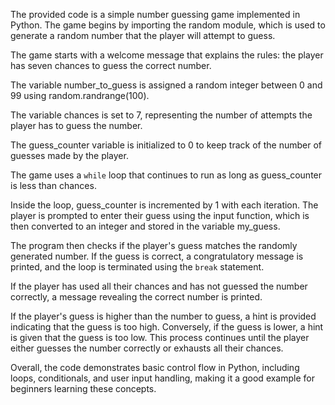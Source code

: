 The provided code is a simple number guessing game implemented in Python. The game begins by importing the random module, which is used to generate a random number that the player will attempt to guess.

The game starts with a welcome message that explains the rules: the player has seven chances to guess the correct number.

The variable number_to_guess is assigned a random integer between 0 and 99 using  random.randrange(100). 

The variable chances is set to 7, representing the number of attempts the player has to guess the number.

The guess_counter variable is initialized to 0 to keep track of the number of guesses made by the player.

The game uses a `while` loop that continues to run as long as guess_counter is less than chances.

Inside the loop, guess_counter is incremented by 1 with each iteration. The player is prompted to enter their guess using the input function, which is then converted to an integer and stored in the variable my_guess.

The program then checks if the player's guess matches the randomly generated number. If the guess is correct, a congratulatory message is printed, and the loop is terminated using the `break` statement.

If the player has used all their chances and has not guessed the number correctly, a message revealing the correct number is printed.

If the player's guess is higher than the number to guess, a hint is provided indicating that the guess is too high. Conversely, if the guess is lower, a hint is given that the guess is too low. This process continues until the player either guesses the number correctly or exhausts all their chances.

Overall, the code demonstrates basic control flow in Python, including loops, conditionals, and user input handling, making it a good example for beginners learning these concepts.

